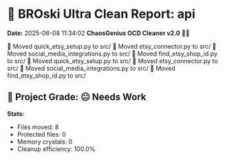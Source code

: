 # 🧹 BROski Ultra Clean Report: api
**Date:** 2025-06-08 11:34:02
**ChaosGenius OCD Cleaner v2.0** 🧠💜

📁 Moved quick_etsy_setup.py to src/
📁 Moved etsy_connector.py to src/
📁 Moved social_media_integrations.py to src/
📁 Moved find_etsy_shop_id.py to src/
📁 Moved quick_etsy_setup.py to src/
📁 Moved etsy_connector.py to src/
📁 Moved social_media_integrations.py to src/
📁 Moved find_etsy_shop_id.py to src/

## 🧠 Project Grade: 😐 Needs Work
**Stats:**
- Files moved: 8
- Protected files: 0
- Memory crystals: 0
- Cleanup efficiency: 100.0%